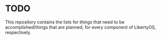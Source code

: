 # TODO
This repository contains the lists for things that need to be accomplished/things that are planned, for every component of LibertyOS, respectively.
